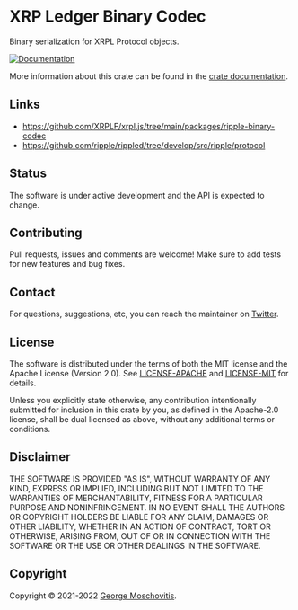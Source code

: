 # XRP Ledger Binary Codec

Binary serialization for XRPL Protocol objects.

[![Documentation](https://docs.rs/xrpl_binary_codec/badge.svg)](https://docs.rs/xrpl_binary_codec)

More information about this crate can be found in the [crate documentation][docs].

## Links

- https://github.com/XRPLF/xrpl.js/tree/main/packages/ripple-binary-codec
- https://github.com/ripple/rippled/tree/develop/src/ripple/protocol

## Status

The software is under active development and the API is expected to change.

## Contributing

Pull requests, issues and comments are welcome! Make sure to add tests for new features and bug fixes.

## Contact

For questions, suggestions, etc, you can reach the maintainer on [Twitter](https://twitter.com/gmosx).

## License

The software is distributed under the terms of both the MIT license and the Apache License (Version 2.0). See [LICENSE-APACHE](LICENSE-APACHE) and [LICENSE-MIT](LICENSE-MIT) for details.

Unless you explicitly state otherwise, any contribution intentionally submitted for inclusion in this crate by you, as defined in the Apache-2.0 license, shall be dual licensed as above, without any additional terms or conditions.

## Disclaimer

THE SOFTWARE IS PROVIDED "AS IS", WITHOUT WARRANTY OF
ANY KIND, EXPRESS OR IMPLIED, INCLUDING BUT NOT LIMITED
TO THE WARRANTIES OF MERCHANTABILITY, FITNESS FOR A
PARTICULAR PURPOSE AND NONINFRINGEMENT. IN NO EVENT
SHALL THE AUTHORS OR COPYRIGHT HOLDERS BE LIABLE FOR ANY
CLAIM, DAMAGES OR OTHER LIABILITY, WHETHER IN AN ACTION
OF CONTRACT, TORT OR OTHERWISE, ARISING FROM, OUT OF OR
IN CONNECTION WITH THE SOFTWARE OR THE USE OR OTHER
DEALINGS IN THE SOFTWARE.

## Copyright

Copyright © 2021-2022 [George Moschovitis](https://gmosx.ninja).

[docs]: https://docs.rs/xrpl_binary_codec